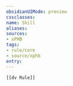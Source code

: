 ```yaml
---
obsidianUIMode: preview
cssclasses:
name: Skill
aliases:
sources:
- xPHB
tags:
- rule/core
- source/xphb
entry:
---
```


```meta-bind-embed
[[dv Rule]]
```